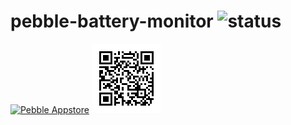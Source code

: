 pebble-battery-monitor ![status](https://travis-ci.org/victorhaggqvist/pebble-battery-monitor.svg?branch=master)
======================
[![Pebble Appstore](http://pblweb.com/badge/52e1a139e819d83fcf000012/orange/medium)](https://apps.getpebble.com/applications/52e1a139e819d83fcf000012)
[![Deep link qr](https://raw.githubusercontent.com/victorhaggqvist/pebble-battery-monitor/master/deep-link-qr.png)](pebble://appstore/52e1a139e819d83fcf000012)
